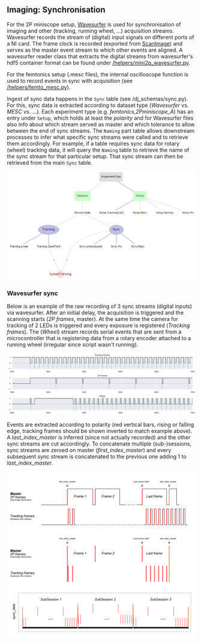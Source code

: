 ## Imaging: Synchronisation

For the 2P miniscope setup, [Wavesurfer](http://wavesurfer.janelia.org/) is used for synchronisation of imaging and other (tracking, running wheel, ...) acquisition streams. Wavesurfer records the stream of (digital) input signals on different ports of a NI card. The frame clock is recorded (exported from [ScanImage](http://scanimage.vidriotechnologies.com/display/SIH/ScanImage+Home)) and serves as the master event stream to which other events are aligned. A wavesurfer reader class that extracts the digital streams from wavesurfer's hdf5 container format can be found under [/helpers/mini2p_wavesurfer.py](https://github.com/kavli-ntnu/dj-moser-imaging/blob/master/helpers/mini2p_wavesurfer.py). 

For the femtonics setup (.mesc files), the internal oscilloscope function is used to record events in sync with acquisition (see [/helpers/femto_mesc.py](https://github.com/kavli-ntnu/dj-moser-imaging/blob/master/helpers/femto_mesc.py)).

Ingest of sync data happens in the `Sync` table (see /dj_schemas/sync.py). For this, sync data is extracted according to dataset type (*Wavesurfer* vs. *MESC* vs. ...). Each experiment type (e.g. *femtonics*,*2Pminiscope_A*) has an entry under `Setup`, which holds at least the *polarity* and for Wavesurfer files also info about which stream served as master and which tolerance to allow between the end of sync streams. The `Naming` part table allows downstream processes to infer what specific sync streams were called and to retrieve them accordingly. For example, if a table requires sync data for rotary (wheel) tracking data, it will query the `Naming` table to retrieve the name of the sync stream for that particular setup. That sync stream can then be retrieved from the main `Sync` table. 
 
![Sync Tables Datajoint](../_static/imaging/sync_tables.PNG)


### Wavesurfer sync

Below is an example of the raw recording of 3 sync streams (digital inputs) via wavesurfer. After an initial delay, the acquisition is triggered and the scanning starts (*2P frames*, master). At the same time the camera for tracking of 2 LEDs is triggered and every exposure is registered (*Tracking frames*). The (*Wheel*) stream records serial events that are sent from a microcontroller that is registering data from a rotary encoder attached to a running wheel (irregular since script wasn't running). 

![Wavesurfer sync example](../_static/imaging/wavesurfer_sync_example.png)

Events are extracted according to polarity (red vertical bars, rising or falling edge, tracking frames should be shown inverted to match example above). A *last_index_master* is inferred (since not actually recorded) and the other sync streams are cut accordingly. To concatenate multiple (sub-)sessions, sync streams are zeroed on master (*first_index_master*)  and every subsequent sync stream is concatenated to the previous one adding 1 to *last_index_master*.

![Wavesurfer ](../_static/imaging/wavesurfer_sync-01.jpg)